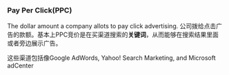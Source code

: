 
### Pay Per Click(PPC)

  The dollar amount a company allots to pay click advertising. 公司拨给点击广告的款额。基本上PPC竞价是在买渠道搜索的**关键词**，从而能够在搜索结果里面或者旁边展示广告。

  这些渠道包括像Google AdWords, Yahoo! Search Marketing, and Microsoft adCenter
